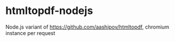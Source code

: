 # htmltopdf-nodejs

Node.js variant of https://github.com/aashipov/htmltopdf, chromium instance per request
